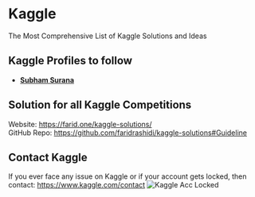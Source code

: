 # Kaggle

The Most Comprehensive List of Kaggle Solutions and Ideas

## Kaggle Profiles to follow

- [**Subham Surana**](https://www.kaggle.com/subhamjain)

## Solution for all Kaggle Competitions
Website: https://farid.one/kaggle-solutions/  
GitHub Repo: https://github.com/faridrashidi/kaggle-solutions#Guideline

## Contact Kaggle
If you ever face any issue on Kaggle or if your account gets locked, then contact: https://www.kaggle.com/contact
![Kaggle Acc Locked](https://github.com/Devs-Dungeon/Resources/blob/main/01-Link%20to%20Bootcamps%2C%20Platforms%2C%20Tools%20etc/Kaggle/kaggle%20locked)
